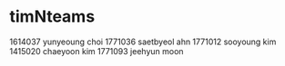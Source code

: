 # timNteams

1614037 yunyeoung choi
1771036 saetbyeol ahn
1771012 sooyoung kim
1415020 chaeyoon kim
1771093 jeehyun moon
